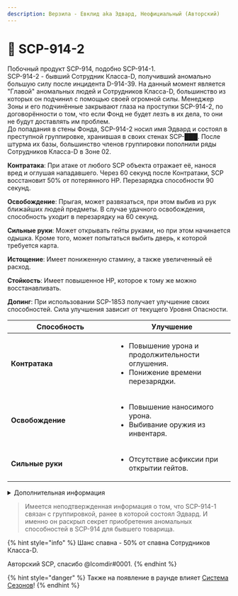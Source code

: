 ```yaml
---
description: Верзила - Евклид aka Эдвард, Неофициальный (Авторский)
---
```


# 💪 SCP-914-2

Побочный продукт SCP-914, подобно SCP-914-1.\
SCP-914-2 - бывший Сотрудник Класса-D, получивший аномально большую силу после инцидента D-914-39. На данный момент является "Главой" аномальных людей и Сотрудников Класса-D, большинство из которых он подчинил с помощью своей огромной силы. Менеджер Зоны и его подчинённые закрывают глаза на проступки SCP-914-2, по договорённости о том, что если Фонд не будет лезть в их дела, то они не будут доставлять им проблем.\
До попадания в стены Фонда, SCP-914-2 носил имя Эдвард и состоял в преступной группировке, хранившая в своих стенах SCP-███. После штурма их базы, большинство членов группировки пополнили ряды Сотрудников Класса-D в Зоне 02.

**Контратака**: При атаке от любого SCP объекта отражает её, нанося вред и оглушая нападавшего. Через 60 секунд после Контратаки, SCP восстановит 50% от потерянного HP. Перезарядка способности 90 секунд.

**Освобождение**: Прыгая, может развязаться, при этом выбив из рук ближайших людей предметы. В случае удачного освобождения, способность уходит в перезарядку на 60 секунд.

**Сильные руки**: Может открывать гейты руками, но при этом начинается одышка. Кроме того, может попытаться выбить дверь, к которой требуется карта.

**Истощение**: Имеет пониженную стамину, а также увеличенный её расход.

**Стойкость**: Имеет повышенное HP, которое к тому же можно восстанавливать.

**Допинг**: При использовании SCP-1853 получает улучшение своих способностей. Сила улучшения зависит от текущего Уровня Опасности.

<table><thead><tr><th width="223">Способность</th><th>Улучшение</th></tr></thead><tbody><tr><td><strong>Контратака</strong></td><td><ul><li>Повышение урона и продолжительности оглушения.</li><li>Понижение времени перезарядки.</li></ul></td></tr><tr><td><strong>Освобождение</strong></td><td><ul><li>Повышение наносимого урона.</li><li>Выбивание оружия из инвентаря.</li></ul></td></tr><tr><td><strong>Сильные руки</strong></td><td><ul><li>Отсутствие асфиксии при открытии гейтов.</li></ul></td></tr></tbody></table>

<details>

<summary>Дополнительная информация</summary>

* **Класс**: Сотрудник Класса-D
* **Оружие**: Кулаки
* **Уровень доступа**: Определяется силой
* **Броня**: Отсутствует
* **Особое снаряжение**: Отсутствует

</details>

> Имеется неподтвержденная информация о том, что SCP-914-1 связан с группировкой, ранее в которой состоял Эдвард. И именно он раскрыл секрет приобретения аномальных способностей в SCP-914 для бывшего товарища.

{% hint style="info" %}
Шанс спавна - 50% от спавна Сотрудников Класса-D.

Авторский SCP, спасибо @Icomdir#0001.
{% endhint %}

{% hint style="danger" %}
Также на появление в раунде влияет [Система Сезонов](../../server-systems/seasons-system/)!
{% endhint %}
